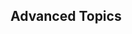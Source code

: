 <!-- .slide: class="center" style="text-align: center; vertical-align: middle" -->

## Advanced Topics